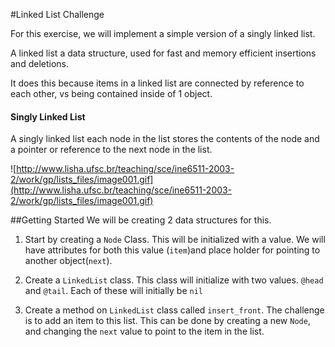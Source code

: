 #Linked List Challenge

For this exercise, we will implement a simple version of a singly linked list.

A linked list a data structure, used for fast and memory efficient insertions and deletions.

It does this because items in a linked list are connected by reference to each other, vs being contained inside of 1 object.


#### Singly Linked List

A singly linked list each node in the list stores the contents of the node and a pointer or reference to the next node in the list.

![http://www.lisha.ufsc.br/teaching/sce/ine6511-2003-2/work/gp/lists_files/image001.gif](http://www.lisha.ufsc.br/teaching/sce/ine6511-2003-2/work/gp/lists_files/image001.gif)


##Getting Started
We will be creating 2 data structures for this.

1. Start by creating a `Node` Class. This will be initialized with a value. We will have attributes for both this value (`item`)and place holder for pointing to another object(`next`).

2. Create a `LinkedList` class. This class will initialize with two values. `@head` and `@tail`. Each of these will initially be `nil`

3. Create a method on `LinkedList` class called `insert_front`. The challenge is to add an item to this list. This can be done by creating a new `Node`, and changing the `next` value to point to the item in the list.

